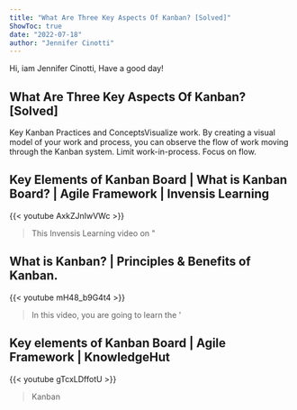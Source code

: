 ```yaml
---
title: "What Are Three Key Aspects Of Kanban? [Solved]"
ShowToc: true 
date: "2022-07-18"
author: "Jennifer Cinotti" 
---
```


Hi, iam Jennifer Cinotti, Have a good day!
## What Are Three Key Aspects Of Kanban? [Solved]
Key Kanban Practices and ConceptsVisualize work. By creating a visual model of your work and process, you can observe the flow of work moving through the Kanban system. 
 Limit work-in-process. 
 Focus on flow.

## Key Elements of Kanban Board | What is Kanban Board? | Agile Framework | Invensis Learning
{{< youtube AxkZJnIwVWc >}}
>This Invensis Learning video on "

## What is Kanban? | Principles & Benefits of Kanban.
{{< youtube mH48_b9G4t4 >}}
>In this video, you are going to learn the '

## Key elements of Kanban Board | Agile Framework | KnowledgeHut
{{< youtube gTcxLDffotU >}}
>Kanban

